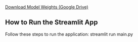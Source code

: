 [Download Model Weights (Google Drive)](https://drive.google.com/drive/folders/1aoaLvEJSlU6hr2F-bB6ls085CATnckKb?usp=sharing)
## How to Run the Streamlit App

Follow these steps to run the application:
streamlit run main.py

